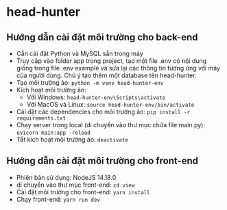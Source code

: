 # head-hunter
## Hướng dẫn cài đặt môi trường cho back-end
- Cần cài đặt Python và MySQL sẵn trong máy
- Truy cập vào folder app trong project, tạo một file .env có nội dung giống trong file .env example và sửa lại các thông tin tương ứng với máy của người dùng. Chú ý tạo thêm một database tên head-hunter.
- Tạo môi trường ảo: ```python -m venv head-hunter-env```
- Kích hoạt môi trường ảo:
  + Với Windows: ```head-hunter-env\Scripts\activate```
  + Với MacOS và Linux: ```source head-hunter-env/bin/activate```
- Cài đặt các dependencies cho môi trường ảo: ```pip install -r requirements.txt```
- Chạy server trong local (di chuyển vào thư mục chứa file main.py): ```uvicorn main:app -reload```
- Tắt kích hoạt môi trường ảo: ```deactivate```
## Hướng dẫn cài đặt môi trường cho front-end
- Phiên bản sử dụng: NodeJS 14.18.0
- di chuyển vào thư mục front-end: ```cd view```
- Cài đặt môi trường cho front-end: ```yarn install```
- Chạy front-end: ```yarn run dev```
